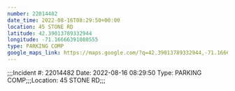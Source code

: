 ```yaml
---
number: 22014482
date_time: 2022-08-16T08:29:50+00:00
location: 45 STONE RD
latitude: 42.39013789332944
longitude: -71.16666391080555
type: PARKING COMP
google_maps_link: https://maps.google.com/?q=42.39013789332944,-71.16666391080555
---
```


;;;Incident #: 22014482  Date: 2022-08-16 08:29:50   Type: PARKING COMP;;;Location: 45 STONE RD;;;
